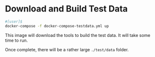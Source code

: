 # Download and Build Test Data

```bash
#[user]$
docker-compose -f docker-compose-testdata.yml up
```

This image will download the tools to build the test data.  It will take some time to run.

Once complete, there will be a rather large `./test/data` folder.
